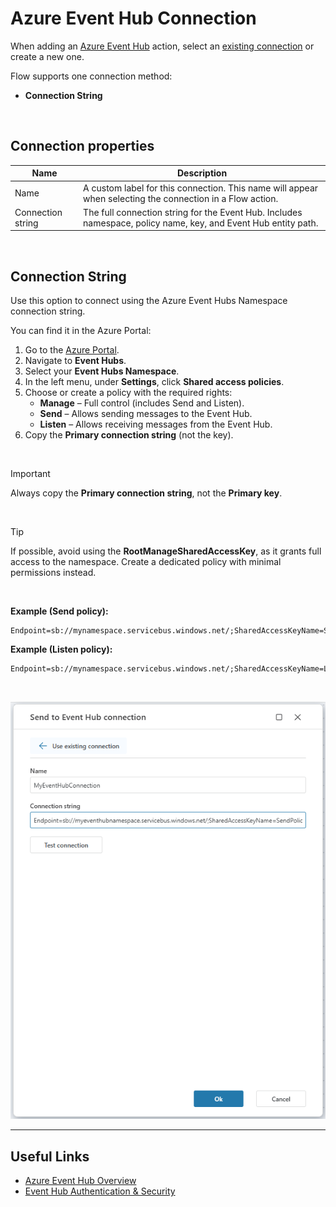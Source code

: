 # Azure Event Hub Connection

When adding an [Azure Event Hub](https://learn.microsoft.com/en-us/azure/event-hubs/event-hubs-about) action, select an [existing connection](../../workspaces/workspace-objects.md) or create a new one.

Flow supports one connection method:
- **Connection String**

<br/>

## Connection properties

| Name | Description |
|-------|-------------|
| Name | A custom label for this connection. This name will appear when selecting the connection in a Flow action. |
| Connection string | The full connection string for the Event Hub. Includes namespace, policy name, key, and Event Hub entity path. |

<br/>

## Connection String

Use this option to connect using the Azure Event Hubs Namespace connection string.  

You can find it in the Azure Portal:

1. Go to the [Azure Portal](https://portal.azure.com).  
2. Navigate to **Event Hubs**.  
3. Select your **Event Hubs Namespace**.  
4. In the left menu, under **Settings**, click **Shared access policies**.  
5. Choose or create a policy with the required rights:<br/>  
   - **Manage** – Full control (includes Send and Listen).  
   - **Send** – Allows sending messages to the Event Hub.  
   - **Listen** – Allows receiving messages from the Event Hub.  
6. Copy the **Primary connection string** (not the key).  

<br/>

> [!IMPORTANT]  
> Always copy the **Primary connection string**, not the **Primary key**.

<br/>

> [!TIP]  
> If possible, avoid using the **RootManageSharedAccessKey**, as it grants full access to the namespace. Create a dedicated policy with minimal permissions instead.

<br/>

**Example (Send policy):**


```
Endpoint=sb://mynamespace.servicebus.windows.net/;SharedAccessKeyName=SendOnly;SharedAccessKey=abcd1234...;EntityPath=myeventhub
```


**Example (Listen policy):**

```
Endpoint=sb://mynamespace.servicebus.windows.net/;SharedAccessKeyName=ListenOnly;SharedAccessKey=xyz987...;EntityPath=myeventhub
```

<br/>

![Azure Event Hub connection](../../../../images/flow/eventHubConnection.png)



---

## Useful Links
- [Azure Event Hub Overview](https://learn.microsoft.com/en-us/azure/event-hubs/event-hubs-about)  
- [Event Hub Authentication & Security](https://learn.microsoft.com/en-us/azure/event-hubs/event-hubs-authentication-and-security-model-overview)  
